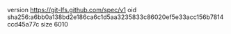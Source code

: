 version https://git-lfs.github.com/spec/v1
oid sha256:a6bb0a138bd2e186ca6c1d5aa3235833c86020ef5e33acc156b7814ccd45a77c
size 6010
